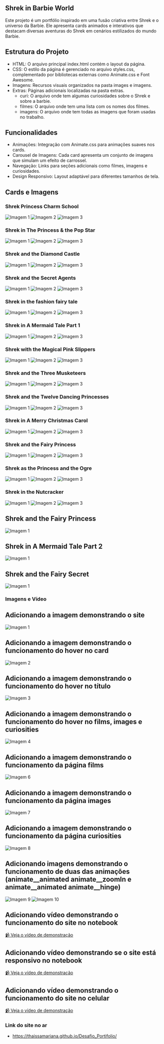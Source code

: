 ## Shrek in Barbie World
Este projeto é um portfólio inspirado em uma fusão criativa entre Shrek e o universo da Barbie. Ele apresenta cards animados e interativos que destacam diversas aventuras do Shrek em cenários estilizados do mundo Barbie.

## Estrutura do Projeto
- HTML: O arquivo principal index.html contém o layout da página.
- CSS: O estilo da página é gerenciado no arquivo styles.css, complementado por bibliotecas externas como Animate.css e Font Awesome.
- Imagens: Recursos visuais organizados na pasta images e imagens.
- Extras: Páginas adicionais localizadas na pasta extras.
  - curi: O arquivo onde tem algumas curiosidades sobre o Shrek e sobre a barbie.
  - filmes: O arquivo onde tem uma lista com os nomes dos filmes.
  - imagens: O arquivo onde tem todas as imagens que foram usadas no trabalho.

## Funcionalidades
- Animações: Integração com Animate.css para animações suaves nos cards.
- Carousel de Imagens: Cada card apresenta um conjunto de imagens que simulam um efeito de carrossel.
- Navegação: Links para seções adicionais como filmes, imagens e curiosidades.
- Design Responsivo: Layout adaptável para diferentes tamanhos de tela.

## Cards e Imagens

### Shrek Princess Charm School
![Imagem 1](./images/escola1.jpeg)
![Imagem 2](./images/escola2.jpeg)
![Imagem 3](./images/escola3.jpeg)

### Shrek in The Princess & the Pop Star
![Imagem 1](./images/pop1.jpeg)
![Imagem 2](./images/pop2.jpeg)
![Imagem 3](./images/pop3.jpeg)

### Shrek and the Diamond Castle
![Imagem 1](./images/castediamante1.jpeg)
![Imagem 2](./images/castediamante2.jpeg)
![Imagem 3](./images/castediamante3.jpeg)

### Shrek and the Secret Agents
![Imagem 1](./images/FBI1.jpeg)
![Imagem 2](./images/FBI2.jpeg)
![Imagem 3](./images/FBI3.jpeg)

### Shrek in the fashion fairy tale
![Imagem 1](./images/modao1.jpeg)
![Imagem 2](./images/modao2.jpeg)
![Imagem 3](./images/modao3.jpeg)

### Shrek in A Mermaid Tale Part 1
![Imagem 1](./images/sereiao1.jpeg)
![Imagem 2](./images/sereiao2.jpeg)
![Imagem 3](./images/sereiao3.jpeg)

### Shrek with the Magical Pink Slippers
![Imagem 1](./images/sapatilhao1.jpeg)
![Imagem 2](./images/sapatilhao2.jpeg)
![Imagem 3](./images/sapatilhao3.jpeg)

### Shrek and the Three Musketeers
![Imagem 1](./images/moscas.jpeg)
![Imagem 2](./images/moscas2.jpeg)
![Imagem 3](./images/moscas3.jpeg)

### Shrek and the Twelve Dancing Princesses
![Imagem 1](./images/bailarina1.jpeg)
![Imagem 2](./images/bailarina2.jpeg)
![Imagem 3](./images/bailarina3.jpeg)

### Shrek in A Merry Christmas Carol
![Imagem 1](./images/natal1.jpeg)
![Imagem 2](./images/natal2.jpeg)
![Imagem 3](./images/natal3.jpeg)

### Shrek and the Fairy Princess
![Imagem 1](./images/fada1.jpeg)
![Imagem 2](./images/fada2.jpeg)
![Imagem 3](./images/fada3.jpeg)

### Shrek as the Princess and the Ogre
![Imagem 1](./images/ograo1.jpeg)
![Imagem 2](./images/ograo2.jpeg)
![Imagem 3](./images/ograo3.jpeg)

### Shrek in the Nutcracker
![Imagem 1](./images/bonecao.jpeg)
![Imagem 2](./images/bonecao2.jpeg)
![Imagem 3](./images/bonecao3.jpeg)

## Shrek and the Fairy Princess
![Imagem 1](./images/fadao.jpeg)

## Shrek in A Mermaid Tale Part 2
![Imagem 1](./images/peixao.jpeg)

## Shrek and the Fairy Secret
![Imagem 1](./images/fadinha.jpeg)

### Imagens e Vídeo 

## Adicionando a imagem demonstrando o site 
![Imagem 1](./images-site/Captura%20de%20Tela%20(15).png)

## Adicionando a imagem demonstrando o funcionamento do hover no card 
![Imagem 2](./images-site/Captura%20de%20Tela%20(19).png)

## Adicionando a imagem demonstrando o funcionamento do hover no título
![Imagem 3](./images-site/Captura%20de%20Tela%20(17).png)

## Adicionando a imagem demonstrando o funcionamento do hover no films, images e curiosities
![Imagem 4](./images-site/Captura%20de%20Tela%20(18).png)

## Adicionando a imagem demonstrando o funcionamento da página films 
![Imagem 6](./images-site/Captura%20de%20Tela%20(20).png)

## Adicionando a imagem demonstrando o funcionamento da página images
![Imagem 7](./images-site/Captura%20de%20Tela%20(21).png)

## Adicionando a imagem demonstrando o funcionamento da página curiosities
![Imagem 8](./images-site/Captura%20de%20Tela%20(22).png)

## Adicionando imagens demonstrando o funcionamento de duas das animações (animate__animated animate__zoomIn e animate__animated animate__hinge)
![Imagem 9](./images-site/Captura%20de%20Tela%20(24).png)
![Imagem 10](./images-site/Captura%20de%20Tela%20(26).png)

## Adicionando vídeo demonstrando o funcionamento do site no notebook
[📹 Veja o vídeo de demonstração](./images-site/Portifólio%20-%20Google%20Chrome%202024-11-19%2019-25-43.mp4)

## Adicionando vídeo demonstrando se o site está responsivo no notebook 
[📹 Veja o vídeo de demonstração](./images-site/Portifólio%20-%20Google%20Chrome%202024-11-19%2020-32-14.mp4)

## Adicionando vídeo demonstrando o funcionamento do site no celular
[📹 Veja o vídeo de demonstração](./images-site/Portifólio%20Video%202024-11-19%20at%2021.15.54.mp4)

### Link do site no ar
- https://thaissamariana.github.io/Desafio_Portifolio/